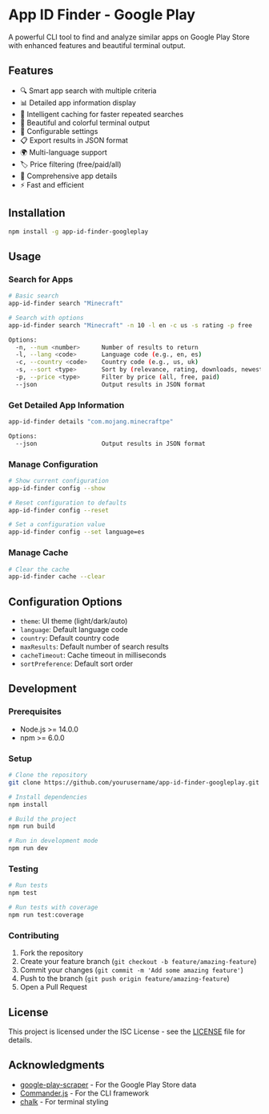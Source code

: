 # App ID Finder - Google Play

A powerful CLI tool to find and analyze similar apps on Google Play Store with enhanced features and beautiful terminal output.

## Features

- 🔍 Smart app search with multiple criteria
- 📊 Detailed app information display
- 💾 Intelligent caching for faster repeated searches
- 🌈 Beautiful and colorful terminal output
- 🔄 Configurable settings
- 📋 Export results in JSON format
- 🌍 Multi-language support
- 🏷️ Price filtering (free/paid/all)
- 📱 Comprehensive app details
- ⚡ Fast and efficient

## Installation

```bash
npm install -g app-id-finder-googleplay
```

## Usage

### Search for Apps

```bash
# Basic search
app-id-finder search "Minecraft"

# Search with options
app-id-finder search "Minecraft" -n 10 -l en -c us -s rating -p free

Options:
  -n, --num <number>      Number of results to return
  -l, --lang <code>       Language code (e.g., en, es)
  -c, --country <code>    Country code (e.g., us, uk)
  -s, --sort <type>       Sort by (relevance, rating, downloads, newest)
  -p, --price <type>      Filter by price (all, free, paid)
  --json                  Output results in JSON format
```

### Get Detailed App Information

```bash
app-id-finder details "com.mojang.minecraftpe"

Options:
  --json                  Output results in JSON format
```

### Manage Configuration

```bash
# Show current configuration
app-id-finder config --show

# Reset configuration to defaults
app-id-finder config --reset

# Set a configuration value
app-id-finder config --set language=es
```

### Manage Cache

```bash
# Clear the cache
app-id-finder cache --clear
```

## Configuration Options

- `theme`: UI theme (light/dark/auto)
- `language`: Default language code
- `country`: Default country code
- `maxResults`: Default number of search results
- `cacheTimeout`: Cache timeout in milliseconds
- `sortPreference`: Default sort order

## Development

### Prerequisites

- Node.js >= 14.0.0
- npm >= 6.0.0

### Setup

```bash
# Clone the repository
git clone https://github.com/yourusername/app-id-finder-googleplay.git

# Install dependencies
npm install

# Build the project
npm run build

# Run in development mode
npm run dev
```

### Testing

```bash
# Run tests
npm test

# Run tests with coverage
npm run test:coverage
```

### Contributing

1. Fork the repository
2. Create your feature branch (`git checkout -b feature/amazing-feature`)
3. Commit your changes (`git commit -m 'Add some amazing feature'`)
4. Push to the branch (`git push origin feature/amazing-feature`)
5. Open a Pull Request

## License

This project is licensed under the ISC License - see the [LICENSE](LICENSE) file for details.

## Acknowledgments

- [google-play-scraper](https://github.com/facundoolano/google-play-scraper) - For the Google Play Store data
- [Commander.js](https://github.com/tj/commander.js) - For the CLI framework
- [chalk](https://github.com/chalk/chalk) - For terminal styling